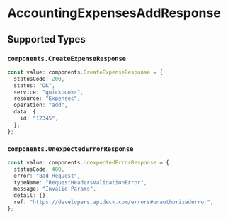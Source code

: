 # AccountingExpensesAddResponse


## Supported Types

### `components.CreateExpenseResponse`

```typescript
const value: components.CreateExpenseResponse = {
  statusCode: 200,
  status: "OK",
  service: "quickbooks",
  resource: "Expenses",
  operation: "add",
  data: {
    id: "12345",
  },
};
```

### `components.UnexpectedErrorResponse`

```typescript
const value: components.UnexpectedErrorResponse = {
  statusCode: 400,
  error: "Bad Request",
  typeName: "RequestHeadersValidationError",
  message: "Invalid Params",
  detail: {},
  ref: "https://developers.apideck.com/errors#unauthorizederror",
};
```

